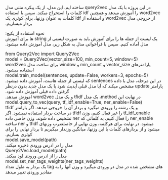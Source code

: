 ‫در این پروژه با یک مدل query2vec ساخته ایم. این مدل، از یک پیکره متنی مدل word2vec را آموزش میدهد و همچنین idf کلمات را استخراج میکند.
‫سپس با استفاده از خروجی مدل word2vec و استفاده از idf کلمات به عنوان وزنها، برای کوئری یک بردار میسازیم.

‫نحوه استفاده از پکیج:  
‫یک لیست از جمله ها را برای آموزش باید به صورت لیستی از string ها برای آموزش مدل آماده کنیم. سپس با فراخوانی مدل به شکل زیر، مدل آموزش داده میشود.

from Query2Vec import Query2Vec   
model = Query2Vec(vector_size=100, min_count=5, window=5)  
‫پارامترهای vector_size و min_count و window برای ساخت مدل word2vec استفاده میشود.  
model.train_model(sentences, update=False, workers=3, epochs=5)  
‫در این مرحله، مدل با داده sentences که لیستی از جمله هاست، آموزش داده میشود. پارامتر update مشخص میکند که آیا مدل قبلی آپدیت شود یا یک مدل جدید بدون درنظر گرفتن داده قبلی آموزش داده شود.   
‫در نهایت این method، یک مدل tfidf و یک مدل word2vec اموزش میدهد.  
model.query_to_vec(query, tf_idf_enable=True, ner_enable=False)  
tfidf و ‫یک رشته را ورودی میگیرد و بردار آن را خروجی میدهد. اگر پارامتر tf_idf_enable را غیر فعال کنیم، وزن tfidf در ساخت بردار استفاده نمیشود. اگر ner_enable را فعال کنیم، به کلماتی که ner تشخیص داده شوند،‌ وزن خاصی داده میشود. در نهایت برای هرکلمه،‌ وزن نهایی از حاصلضرب وزنهای tfidf و ner ساخته میشود و از بردارهای کلمات با این وزنها، میانگین وزندار میگیریم تا بردار نهایی را برای کوئری بسازیم.  
model.save_model(path)  
‫مدل را در ادرس ورودی ذخیره میکند.  
Query2Vec.load_model(path)  
‫مدل را از ادرس ورودی لود میکند.  
model.set_ner_tags_weights(ner_tags_weights)  
یک بردار به طول تعداد tag های مشخص شده در مدل در ورودی میگیرد و وزن آنها را به مقادیر ورودی تغییر میدهد